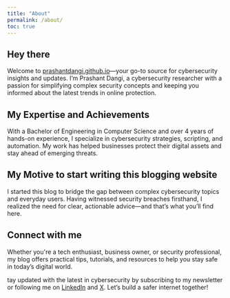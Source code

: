 ```yaml
---
title: "About"
permalink: /about/
toc: true
---
```


## Hey there 

Welcome to [prashantdangi.github.io](https://prashantdangi.github.io)—your go-to source for cybersecurity insights and updates. I’m Prashant Dangi, a cybersecurity researcher with a passion for simplifying complex security concepts and keeping you informed about the latest trends in online protection.

## My Expertise and Achievements

With a Bachelor of Engineering in Computer Science and over 4 years of hands-on experience, I specialize in cybersecurity strategies, scripting, and automation. My work has helped businesses protect their digital assets and stay ahead of emerging threats.

## My Motive to start writing this blogging website
I started this blog to bridge the gap between complex cybersecurity topics and everyday users. Having witnessed security breaches firsthand, I realized the need for clear, actionable advice—and that’s what you’ll find here.

## Connect with me

Whether you're a tech enthusiast, business owner, or security professional, my blog offers practical tips, tutorials, and resources to help you stay safe in today’s digital world.

tay updated with the latest in cybersecurity by subscribing to my newsletter or following me on [LinkedIn](https://www.linkedin.com/in/prashantdangi983/) and [X](https://x.com/0xd4ngi). Let’s build a safer internet together!